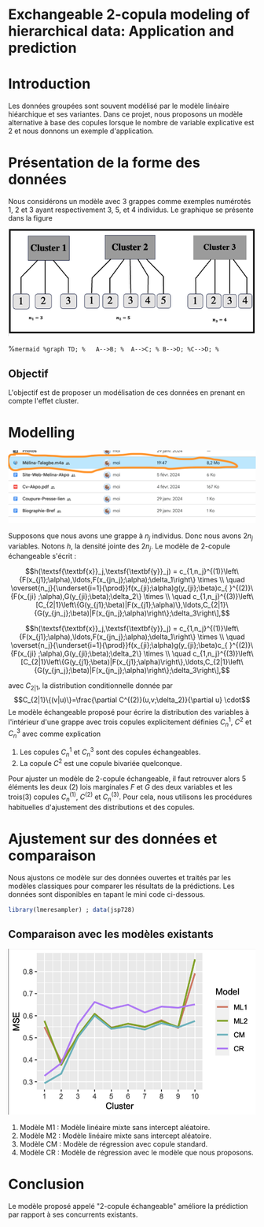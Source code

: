 
# Exchangeable 2-copula modeling of hierarchical data: Application and prediction


# Introduction
Les données groupées sont souvent modélisé par le modèle linéaire hiéarchique et ses variantes. 
Dans ce projet, nous proposons un modèle alternative à base des copules lorsque le nombre de variable explicative est 2
et nous donnons un exemple d'application.


# Présentation de la forme des données
Nous considérons un modèle avec 3 grappes comme exemples numérotés 1, 2 et 3 ayant respectivement 3, 5, et 4 individus. Le graphique se présente dans la figure 

<p align="center">
  <img src="Cluster.png" alt="Disposition des données en cluster">
</p>



%```mermaid
%graph TD;
 %   A-->B;
  %  A-->C;
   % B-->D;
    %C-->D;
%```
## Objectif
L'objectif est de proposer un modélisation de ces données en prenant en compte l'effet cluster.


# Modelling

![Decomposition vine copula](/Capture.png)

Supposons que nous avons une grappe à $n_j$ individus. Donc nous avons $2n_j$ variables. Notons $h$, la densité jointe des $2n_j$. Le modèle de 2-copule échangeable s'écrit : 

$$h(\textsf{\textbf{x}}_j,\textsf{\textbf{y}}_j) = c_{1,n_j}^{(1)}\left\{F(x_{j1};\alpha),\ldots,F(x_{jn_j};\alpha);\delta_1\right\} \times \\
\quad \overset{n_j}{\underset{i=1}{\prod}}f(x_{ji};\alpha)g(y_{ji};\beta)c_{ }^{(2)}\{F(x_{ji} ;\alpha),G(y_{ji};\beta);\delta_2\} \times \\
\quad c_{1,n_j}^{(3)}\left\[C_{2|1}\left\{G(y_{j1};\beta)|F(x_{j1};\alpha)\},\ldots,C_{2|1}\{G(y_{jn_j};\beta)|F(x_{jn_j};\alpha)\right\};\delta_3\right\],$$


$$h(\textsf{\textbf{x}}_j,\textsf{\textbf{y}}_j) = c_{1,n_j}^{(1)}\left\{F(x_{j1};\alpha),\ldots,F(x_{jn_j};\alpha);\delta_1\right\} \times \\
\quad \overset{n_j}{\underset{i=1}{\prod}}f(x_{ji};\alpha)g(y_{ji};\beta)c_{ }^{(2)}\{F(x_{ji} ;\alpha),G(y_{ji};\beta);\delta_2\} \times \\
\quad c_{1,n_j}^{(3)}\left\[C_{2|1}\left\{G(y_{j1};\beta)|F(x_{j1};\alpha)\right\},\ldots,C_{2|1}\left\{G(y_{jn_j};\beta)|F(x_{jn_j};\alpha)\right\};\delta_3\right\],$$

avec $C_{2|1}$, la distribution conditionnelle donnée par
$$C_{2|1}\{(v|u)\}=\frac{\partial C^{(2)}(u,v;\delta_2)}{\partial u} \cdot$$
Le modèle échangeable proposé pour écrire la distribution des variables à l'intérieur d'une grappe avec trois copules explicitement définies $C_n^1$, $C^2$ et $C_n^3$ avec comme explication

1. Les copules $C_n^1$ et $C_n^3$ sont des copules échangeables.
2. La copule $C^2$ est une copule bivariée quelconque.

Pour ajuster un modèle de 2-copule échangeable, il faut retrouver alors 5 éléments les deux (2) lois marginales $F$ et $G$ des deux variables et les trois(3) copules $C_n^{(1)}$, $C^{(2)}$ et $C_n^{(3)}$.
Pour cela, nous utilisons les procédures habituelles d'ajustement des distributions et des copules.
    
# Ajustement sur des données et comparaison
Nous ajustons ce modèle sur des données ouvertes et traités par les modèles classiques pour comparer les résultats de la prédictions. Les données sont disponibles en tapant le mini code ci-dessous.

```r
library(lmeresampler) ; data(jsp728)
```

## Comparaison avec les modèles existants

<p align="center">
  <img src="Effic.png" alt="Disposition1">
</p>

1. Modèle M1 : Modèle linéaire mixte sans intercept aléatoire.
2. Modèle M2 : Modèle linéaire mixte sans intercept aléatoire.
3. Modèle CM : Modèle de régression avec copule standard.
4. Modèle CR : Modèle de régression avec le modèle que nous proposons.


# Conclusion
Le modèle proposé appelé "2-copule échangeable" améliore la prédiction par rapport à ses concurrents existants.
